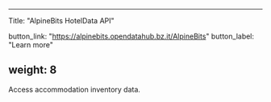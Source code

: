 <!--
SPDX-FileCopyrightText: NOI Techpark <digital@noi.bz.it>

SPDX-License-Identifier: CC0-1.0
-->

---
Title: "AlpineBits HotelData API"

button_link: "https://alpinebits.opendatahub.bz.it/AlpineBits"
button_label: "Learn more"

weight: 8
---

Access accommodation inventory data.
